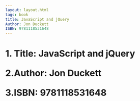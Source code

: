 ```yaml
---
layout: layout.html
tags: book      
title: JavaScript and jQuery
Author: Jon Duckett
ISBN: 9781118531648
---
```

<h1>
1. Title: JavaScript and jQuery
<p>
2.Author: Jon Duckett
<p>
3.ISBN: 9781118531648
</h1>

